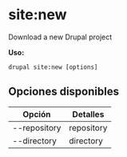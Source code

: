 # site:new
Download a new Drupal project

**Uso:**
```
drupal site:new [options]
```

## Opciones disponibles
Opción | Detalles
-------|-------------
--repository | repository
--directory | directory
